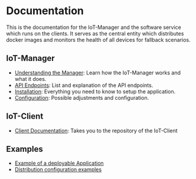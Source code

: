 <!-- (c) https://github.com/MontiCore/monticore -->
# Documentation 

This is the documentation for the IoT-Manager and the software service which runs on the clients. 
It serves as the central entity which distributes docker images and monitors the health of all devices for fallback scenarios.

## IoT-Manager

- [Understanding the Manager](./manager/understanding.md): Learn how the IoT-Manager works and what it does.
- [API Endpoints](./manager/api.md): List and explanation of the API endpoints.
- [Installation](./manager/installation.md): Everything you need to know to setup the application.
- [Configuration](./manager/configuration.md): Possible adjustments and configuration.

## IoT-Client

- [Client Documentation](https://git.rwth-aachen.de/se-student/ss20/labs/iot-smart-home/deployment/iot-client/-/blob/master/docs/readme.md): Takes you to the repository of the IoT-Client


## Examples

- [Example of a deployable Application](https://git.rwth-aachen.de/se-student/ss20/labs/iot-smart-home/deployment/applications/comm-example/-/blob/master/README.md)
- [Distribution configuration examples](./examples/distribution_config)
